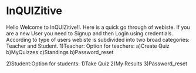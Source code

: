 # InQUIZitive
Hello Welcome to InQUIZitive!!.
Here is a quick go through of webiste.
If you are a new User you need to Signup and then Login using credentials.
According to type of users webiste is subdivided into two broad categories: Teacher and Student.
1)Teacher: Option for teachers:
a)Create Quiz
b)MyQuizzes
c)Standings
b)Password_reset

2)Student:Option for students:
1)Take Quiz
2)My Results
3)Password_reset
